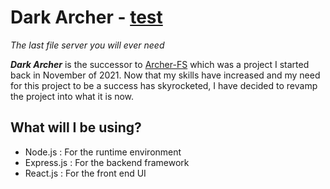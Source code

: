 # Dark Archer - [test](https://badgen.net/badge/Hello/World/orange)
*The last file server you will ever need*

***Dark Archer*** is the successor to [Archer-FS](https://github.com/Retr05041/Archer-FS) which was a project I started back in November of 2021.
Now that my skills have increased and my need for this project to be a success has skyrocketed, I have decided to revamp the project into what it is now.

## What will I be using?
- Node.js : For the runtime environment
- Express.js : For the backend framework
- React.js : For the front end UI